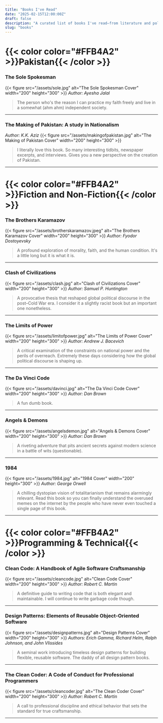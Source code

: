 ```yaml
---
title: "Books I've Read"
date: "2025-02-15T12:00:00Z"
draft: false
description: "A curated list of books I've read—from literature and politics to software development classics. I keep this list short for a good reason. I have read more books, please you have to trust me."
slug: "books"
---
```

# {{< color color="#FFB4A2" >}}Pakistan{{< /color >}}

### The Sole Spokesman
{{< figure src="/assets/sole.jpg" alt="The Sole Spokesman Cover" width="200" height="300" >}}
*Author: Ayesha Jalal*  
> The person who's the reason I can practice my faith freely and live in a somewhat (ahm ahm) independent society. 

-------------------------------------------------------------------------------------------------------------------

### The Making of Pakistan: A study in Nationalism
*Author: K.K. Aziz*
{{< figure src="/assets/makingofpakistan.jpg" alt="The Making of Pakistan Cover" width="200" height="300" >}}
> I literally love this book. So many interesting tidbits, newspaper excerpts, and interviews. Gives you a new perspective on the creation of Pakistan.

-------------------------------------------------------------------------------------------------------------------
# {{< color color="#FFB4A2" >}}Fiction and Non-Fiction{{< /color >}}

### The Brothers Karamazov
{{< figure src="/assets/brotherskaramazov.jpeg" alt="The Brothers Karamazov Cover" width="200" height="300" >}}
*Author: Fyodor Dostoyevsky*  
> A profound exploration of morality, faith, and the human condition. It's a little long but it is what it is.

-------------------------------------------------------------------------------------------------------------------

### Clash of Civilizations
{{< figure src="/assets/clash.jpg" alt="Clash of Civilizations Cover" width="200" height="300" >}}
*Author: Samuel P. Huntington*  
> A provocative thesis that reshaped global political discourse in the post–Cold War era. I consider it a slightly racist book but an important one nonetheless.

-------------------------------------------------------------------------------------------------------------------

### The Limits of Power
{{< figure src="/assets/limitofpower.jpg" alt="The Limits of Power Cover" width="200" height="300" >}}
*Author: Andrew J. Bacevich*  
> A critical examination of the constraints on national power and the perils of overreach. Extremely these days considering how the global political discourse is shaping up.

-------------------------------------------------------------------------------------------------------------------

### The Da Vinci Code
{{< figure src="/assets/davinci.jpg" alt="The Da Vinci Code Cover" width="200" height="300" >}}
*Author: Dan Brown*  
> A fun dumb book.

-------------------------------------------------------------------------------------------------------------------

### Angels & Demons
{{< figure src="/assets/angelsdemon.jpg" alt="Angels & Demons Cover" width="200" height="300" >}}
*Author: Dan Brown*  
> A riveting adventure that pits ancient secrets against modern science in a battle of wits (questionable).

-------------------------------------------------------------------------------------------------------------------

### 1984
{{< figure src="/assets/1984.jpg" alt="1984 Cover" width="200" height="300" >}}
*Author: George Orwell*  
> A chilling dystopian vision of totalitarianism that remains alarmingly relevant. Read this book so you can finally understand the overused memes on the internet by the people who have never even touched a single page of this book.

-------------------------------------------------------------------------------------------------------------------

# {{< color color="#FFB4A2" >}}Programming & Technical{{< /color >}}

### Clean Code: A Handbook of Agile Software Craftsmanship
{{< figure src="/assets/cleancode.jpg" alt="Clean Code Cover" width="200" height="300" >}}
*Author: Robert C. Martin*  
> A definitive guide to writing code that is both elegant and maintainable. I will continue to write garbage code though. 

-------------------------------------------------------------------------------------------------------------------

### Design Patterns: Elements of Reusable Object-Oriented Software
{{< figure src="/assets/designpatterns.jpg" alt="Design Patterns Cover" width="200" height="300" >}}
*Authors: Erich Gamma, Richard Helm, Ralph Johnson, and John Vlissides*  
> A seminal work introducing timeless design patterns for building flexible, reusable software. The daddy of all design pattern books.

-------------------------------------------------------------------------------------------------------------------

### The Clean Coder: A Code of Conduct for Professional Programmers
{{< figure src="/assets/cleancoder.jpg" alt="The Clean Coder Cover" width="200" height="300" >}}
*Author: Robert C. Martin*  
> A call to professional discipline and ethical behavior that sets the standard for true craftsmanship.

---


